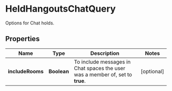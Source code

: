 

# HeldHangoutsChatQuery

Options for Chat holds.

## Properties

| Name | Type | Description | Notes |
|------------ | ------------- | ------------- | -------------|
|**includeRooms** | **Boolean** | To include messages in Chat spaces the user was a member of, set to **true**. |  [optional] |



